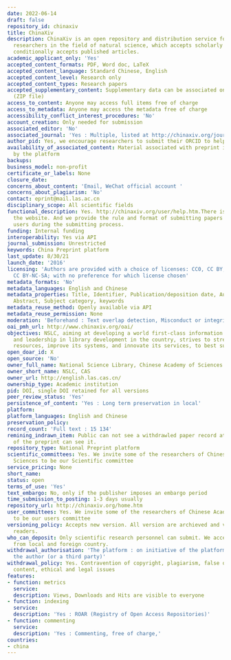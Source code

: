 ```yaml
---
date: 2022-06-14
draft: false
repository_id: chinaxiv
title: ChinaXiv
description: ChinaXiv is an open repository and distribution service for scientific
  researchers in the field of natural science, which accepts scholarly preprints and
  conditionally accepts published articles.
academic_applicant_only: 'Yes'
accepted_content_formats: PDF, Word doc, LaTeX
accepted_content_language: Standard Chinese, English
accepted_content_level: Research only
accepted_content_types: Research papers
accepted_supplementary_content: Supplementary data can be associated on the same page
  (ZIP file)
access_to_content: Anyone may access full items free of charge
access_to_metadata: Anyone may access the metadata free of charge
accessibility_conflict_interest_procedures: 'No'
account_creation: Only needed for submission
associated_editor: 'No'
associated_journal: 'Yes : Multiple, listed at http://chinaxiv.org/journal/browse.htm'
author_pid: Yes, we encourage researchers to submit their ORCID to help identify them.
availability_of_associated_content: Material associated with preprint is hosted also
  by the platform
backups:
business_model: non-profit
certificate_or_labels: None
closure_date:
concerns_about_content: 'Email, WeChat official account '
concerns_about_plagiarism: 'No'
contact: eprint@mail.las.ac.cn
disciplinary_scope: All scientific fields
functional_description: Yes. http://chinaxiv.org/user/help.htm.There is "HELP" on
  the website. And we provide the rule and format of submitting papers for the registered
  users during the submitting process.
funding: Internal funding
interoperability: Yes via API
journal_submission: Unrestricted
keywords: China Preprint platform
last_update: 8/30/21
launch_date: '2016'
licensing: 'Authors are provided with a choice of licenses: CC0, CC BY, CC BY-SA,
  CC BY-NC-SA; with no preference for which license chosen'
metadata_formats: 'No'
metadata_languages: English and Chinese
metadata_properties: Title, Identifier, Publication/deposition date, Author name(s),
  Abstract, Subject category, keywords
metadata_reuse_method: Openly available via API
metadata_reuse_permission: None
moderation: 'Beforehand : Text overlap detection, Misconduct or integrity checks'
oai_pmh_url: http://www.chinaxiv.org/oai/
objectives: NSLC, aiming at developing a world first-class information service ability
  and leadership in library development in the country, strives to strengthen its
  resources, improve its systems, and innovate its services, to best suit its users.
open_doar_id: X
open_source: 'No'
owner_full_name: National Science Library, Chinese Academy of Sciences
owner_short_name: NSLC, CAS
owner_url: http://english.las.cas.cn/
ownership_type: Academic institution
pid: DOI, single DOI retained for all versions
peer_review_status: 'Yes'
persistence_of_content: 'Yes : Long term preservation in local'
platform:
platform_languages: English and Chinese
preservation_policy:
record_count: 'Full text : 15 134'
remining_indrawn_item: Public can not see a withdrawled paper record at all. The administer
  of the preprint can see it.
repository_type: National Preprint platform
scientific_committees: Yes. We invite some of the researchers of Chinese Academy of
  Sciences to be our Scientific committee
service_pricing: None
short_name:
status: open
terms_of_use: 'Yes'
text_embargo: No, only if the publisher imposes an embargo period
time_submission_to_posting: 1-3 days usually
repository_url: http://chinaxiv.org/home.htm
user_committees: Yes. We invite some of the researchers of Chinese Academy of Sciences
  to be our users committee
versioning_policy: Accepts new version. All version are archieved and visible for
  readers.
who_can_deposit: Only scientific research personnel can submit. We accept the paper
  from local and foreign country.
withdrawal_authorisation: 'The platform : on initiative of the platform or asked by
  the author (or a third party)'
withdrawal_policy: Yes. Contravention of copyright, plagiarism, false or inaccurate
  content, ethical and legal issues
features:
- function: metrics
  service:
  description: Views, Downloads and Hits are visible to everyone
- function: indexing
  service:
  description: 'Yes : ROAR (Registry of Open Access Repositories)'
- function: commenting
  service:
  description: 'Yes : Commenting, free of charge,'
countries:
- china
---
```



